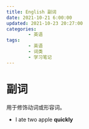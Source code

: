 ```yaml
---
title: English 副词
date: 2021-10-21 6:00:00
updated: 2021-10-23 20:27:00
categories:
        - 英语
tags:
        - 英语
        - 词类
        - 学习笔记
---
```

# 副词

用于修饰动词或形容词。

- I ate two apple **quickly** 


 